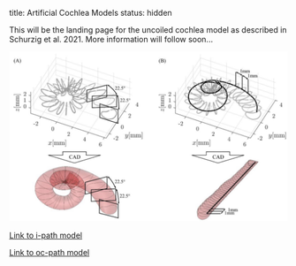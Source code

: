 title: Artificial Cochlea Models
status: hidden

This will be the landing page for the uncoiled cochlea model as described in Schurzig et al. 2021. More information will follow soon...

![Figure](pages/01_workgroups/cas/methods/CochleaModeling/life-11-00373-g002.jpg)

[Link to i-path model](pages/01_workgroups/cas/methods/CochleaModeling/uncoiled_st_ipath.step)

[Link to oc-path model](01_workgroups/cas/methods/CochleaModeling/uncoiled_st_ocpath.step)


